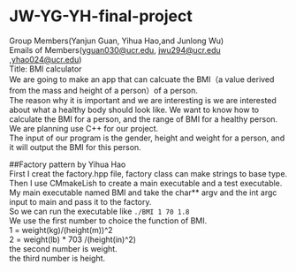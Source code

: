 # JW-YG-YH-final-project
Group Members(Yanjun Guan, Yihua Hao,and Junlong Wu)<br />
Emails of Members(yguan030@ucr.edu, jwu294@ucr.edu ,yhao024@ucr.edu)<br />
Title: BMI calculator<br />
We are going to make an app that can calcuate the BMI（a value derived from the mass and height of a person）of a person. <br />
The reason why it is important and we are interesting is we are interested about what a healthy body should look like. We want to know how to calculate the BMI for a person, and the range of BMI for a healthy person.<br />
We are planning use C++ for our project.<br />
The input of our program is the gender, height and weight for a person, and it will output the BMI for this person.<br />

##Factory pattern by Yihua Hao<br />
First I creat the factory.hpp file, factory class can make strings to base type. <br />
Then I use CMmakeLish to create a main executable and a test executable. <br />
My main executable named BMI and take the char*\* argv and the int argc input to main and pass it to the factory. <br />
So we can run the executable like `./BMI 1 70 1.8` <br />
We use the first number to choice the function of BMI.<br />
1 = weight(kg)/(height(m))^2<br />
2 = weight(lb) * 703 /(height(in)^2)<br />
the second number is weight.<br />
the third number is height.<br />


